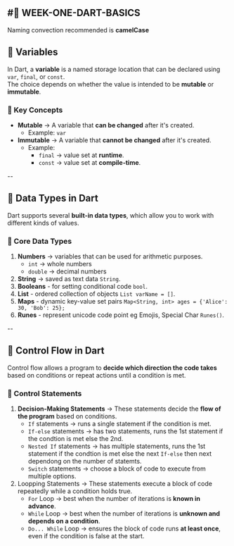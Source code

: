 #🚀 WEEK-ONE-DART-BASICS
--

Naming convection recommended is **camelCase**

## 📝 Variables  

In Dart, a **variable** is a named storage location that can be declared using `var`, `final`, or `const`.  
The choice depends on whether the value is intended to be **mutable** or **immutable**.  

### 🔑 Key Concepts  
- **Mutable** → A variable that **can be changed** after it's created.  
  - Example: `var`  
- **Immutable** → A variable that **cannot be changed** after it's created.  
  - Example:  
    - `final` → value set at **runtime**.  
    - `const` → value set at **compile-time**.  

--

## 🔢 Data Types in Dart  

Dart supports several **built-in data types**, which allow you to work with different kinds of values.  

### 📌 Core Data Types  

1. **Numbers** → variables that can be used for arithmetic purposes.  
   - `int` → whole numbers  
   - `double` → decimal numbers 
2. **String** → saved as text data `String`.
3. **Booleans** - for setting conditional code `bool`.
4. **List** - ordered collection of objects `List varName = []`.
5. **Maps** - dynamic key-value set pairs `Map<String, int> ages = {'Alice': 30, 'Bob': 25};`
6. **Runes** - represent unicode code point eg Emojis, Special Char `Runes()`.

--

## 🔀 Control Flow in Dart  

Control flow allows a program to **decide which direction the code takes** based on conditions or repeat actions until a condition is met.  

### 🧩 Control Statements 

1. **Decision-Making Statements** → These statements decide the **flow of the program** based on conditions.
   - `If` statements → runs a single statement if the condition is met.
   - `If-else` statements → has two statements, runs the 1st statement if the condtion is met else the 2nd.
   - `Nested If` statements → has multiple statements, runs the 1st statement if the condtion is met else the next `If-else` then next dependong on the number of statemts.
   - `Switch` statements → choose a block of code to execute from multiple options.
2. Loopping Statements → These statements execute a block of code repeatedly while a condition holds true.
   - `For` Loop → best when the number of iterations is **known in advance**.
   - `While` Loop → best when the number of iterations is **unknown and depends on a condition**.
   - `Do... While` Loop → ensures the block of code runs **at least once**, even if the condition is false at the start.
